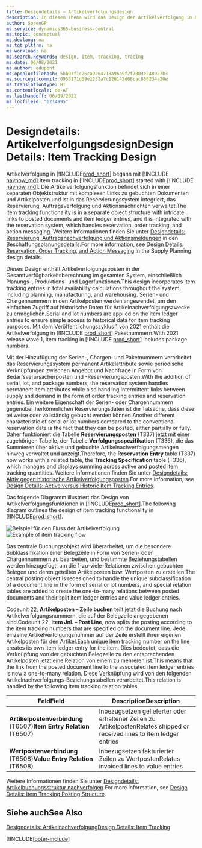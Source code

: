 ```yaml
---
title: Designdetails – Artikelverfolgungsdesign
description: In diesem Thema wird das Design der Artikelverfolgung in Business Central beschrieben, wenn diese über Produktversionen hinweg ausgereift ist.
author: SorenGP
ms.service: dynamics365-business-central
ms.topic: conceptual
ms.devlang: na
ms.tgt_pltfrm: na
ms.workload: na
ms.search.keywords: design, item, tracking, tracing
ms.date: 06/08/2021
ms.author: edupont
ms.openlocfilehash: 5bb97f1c26ca9264718a96a9f2f7803e248927b3
ms.sourcegitcommit: 0953171d39e1232a7c126142d68cac858234a20e
ms.translationtype: HT
ms.contentlocale: de-AT
ms.lasthandoff: 06/09/2021
ms.locfileid: "6214995"
---
```

# <a name="design-details-item-tracking-design"></a><span data-ttu-id="31e34-103">Designdetails: Artikelverfolgungsdesign</span><span class="sxs-lookup"><span data-stu-id="31e34-103">Design Details: Item Tracking Design</span></span>

<span data-ttu-id="31e34-104">Artikelverfolgung in [!INCLUDE[prod_short](includes/prod_short.md)] begann mit [!INCLUDE [navnow_md](includes/navnow_md.md)].</span><span class="sxs-lookup"><span data-stu-id="31e34-104">Item tracking in [!INCLUDE[prod_short](includes/prod_short.md)] started with [!INCLUDE [navnow_md](includes/navnow_md.md)].</span></span> <span data-ttu-id="31e34-105">Die Artikelverfolgungsfunktion befindet sich in einer separaten Objektstruktur mit komplexen Links zu gebuchten Dokumenten und Artikelposten und ist in das Reservierungssystem integriert, das Reservierung, Auftragsverfolgung und Aktionsnachrichten verwaltet.</span><span class="sxs-lookup"><span data-stu-id="31e34-105">The item tracking functionality is in a separate object structure with intricate links to posted documents and item ledger entries, and it is integrated with the reservation system, which handles reservation, order tracking, and action messaging.</span></span> <span data-ttu-id="31e34-106">Weitere Informationen finden Sie unter [Designdetails: Reservierung, Auftragsnachverfolgung und Aktionsmeldungen](design-details-reservation-order-tracking-and-action-messaging.md) in den Beschaffungsplanungsdetails.</span><span class="sxs-lookup"><span data-stu-id="31e34-106">For more information, see [Design Details: Reservation, Order Tracking, and Action Messaging](design-details-reservation-order-tracking-and-action-messaging.md) in the Supply Planning design details.</span></span>  

<span data-ttu-id="31e34-107">Dieses Design enthält Artikelverfolgungsposten in der Gesamtverfügbarkeitsberechnung im gesamten System, einschließlich Planungs-, Produktions- und Lagerfunktionen.</span><span class="sxs-lookup"><span data-stu-id="31e34-107">This design incorporates item tracking entries in total availability calculations throughout the system, including planning, manufacturing, and warehousing.</span></span> <span data-ttu-id="31e34-108">Serien- und Chargennummern in den Artikelposten werden angewendet, um den einfachen Zugriff auf historische Daten für Artikelnachverfolgungszwecke zu ermöglichen.</span><span class="sxs-lookup"><span data-stu-id="31e34-108">Serial and lot numbers are applied on the item ledger entries to ensure simple access to historical data for item tracking purposes.</span></span> <span data-ttu-id="31e34-109">Mit dem Veröffentlichungszyklus 1 von 2021 enthält die Artikelverfolgung in [!INCLUDE [prod_short](includes/prod_short.md)] Paketnummern.</span><span class="sxs-lookup"><span data-stu-id="31e34-109">With 2021 release wave 1, item tracking in [!INCLUDE [prod_short](includes/prod_short.md)] includes package numbers.</span></span>  

<span data-ttu-id="31e34-110">Mit der Hinzufügung der Serien-, Chargen‑ und Paketnummern verarbeitet das Reservierungssystem permanent Artikelattribute sowie periodische Verknüpfungen zwischen Angebot und Nachfrage in Form von Bedarfsverursacherposten und -Reservierungsposten.</span><span class="sxs-lookup"><span data-stu-id="31e34-110">With the addition of serial, lot, and package numbers, the reservation system handles permanent item attributes while also handling intermittent links between supply and demand in the form of order tracking entries and reservation entries.</span></span> <span data-ttu-id="31e34-111">Ein weitere Eigenschaft der Serien- oder Chargennummern gegenüber herkömmlichen Reservierungsdaten ist die Tatsache, dass diese teilweise oder vollständig gebucht werden können.</span><span class="sxs-lookup"><span data-stu-id="31e34-111">Another different characteristic of serial or lot numbers compared to the conventional reservation data is the fact that they can be posted, either partially or fully.</span></span> <span data-ttu-id="31e34-112">Daher funktioniert die Tabelle **Reservierungsposten** (T337) jetzt mit einer zugehörigen Tabelle, der Tabelle **Verfolgungsspezifikation** (T336), die das Summieren über aktive und gebuchte Artikelnachverfolgungsmengen hinweg verwaltet und anzeigt.</span><span class="sxs-lookup"><span data-stu-id="31e34-112">Therefore, the **Reservation Entry** table (T337) now works with a related table, the **Tracking Specification** table (T336), which manages and displays summing across active and posted item tracking quantities.</span></span> <span data-ttu-id="31e34-113">Weitere Informationen finden Sie unter [Designdetails: Aktiv gegen historische Artikelverfolgungsposten](design-details-active-versus-historic-item-tracking-entries.md).</span><span class="sxs-lookup"><span data-stu-id="31e34-113">For more information, see [Design Details: Active versus Historic Item Tracking Entries](design-details-active-versus-historic-item-tracking-entries.md).</span></span>  

<span data-ttu-id="31e34-114">Das folgende Diagramm illustriert das Design von Artikelverfolgungsfunktionen in [!INCLUDE[prod_short](includes/prod_short.md)].</span><span class="sxs-lookup"><span data-stu-id="31e34-114">The following diagram outlines the design of item tracking functionality in [!INCLUDE[prod_short](includes/prod_short.md)].</span></span>  

<span data-ttu-id="31e34-115">![Beispiel für den Fluss der Artikelverfolgung](media/design_details_item_tracking_design.png "Beispiel für den Fluss der Artikelverfolgung")</span><span class="sxs-lookup"><span data-stu-id="31e34-115">![Example of item tracking flow](media/design_details_item_tracking_design.png "Example of item tracking flow")</span></span>  

<span data-ttu-id="31e34-116">Das zentrale Buchungsobjekt wird überarbeitet, um die besondere Subklassifikation einer Belegzeile in Form von Serien- oder Chargennummern zu bearbeiten, und bestimmte Beziehungstabellen werden hinzugefügt, um die 1-zu-viele-Relationen zwischen gebuchten Belegen und deren geteilten Artikelposten bzw. Wertposten zu erstellen.</span><span class="sxs-lookup"><span data-stu-id="31e34-116">The central posting object is redesigned to handle the unique subclassification of a document line in the form of serial or lot numbers, and special relation tables are added to create the one-to-many relations between posted documents and their split item ledger entries and value ledger entries.</span></span>  

<span data-ttu-id="31e34-117">Codeunit 22, **Artikelposten – Zeile buchen** teilt jetzt die Buchung nach Artikelverfolgungsnummern, die auf der Belegzeile angegebenen sind.</span><span class="sxs-lookup"><span data-stu-id="31e34-117">Codeunit 22, **Item Jnl. – Post Line**, now splits the posting according to the item tracking numbers that are specified on the document line.</span></span> <span data-ttu-id="31e34-118">Jede einzelne Artikelverfolgungsnummer auf der Zeile erstellt ihren eigenen Artikelposten für den Artikel.</span><span class="sxs-lookup"><span data-stu-id="31e34-118">Each unique item tracking number on the line creates its own item ledger entry for the item.</span></span> <span data-ttu-id="31e34-119">Dies bedeutet, dass die Verknüpfung von der gebuchten Belegzeile zu den entsprechenden Artikelposten jetzt eine Relation von einem zu mehreren ist.</span><span class="sxs-lookup"><span data-stu-id="31e34-119">This means that the link from the posted document line to the associated item ledger entries is now a one-to-many relation.</span></span> <span data-ttu-id="31e34-120">Diese Verknüpfung wird von den folgenden Artikelnachverfolgungs-Beziehungstabellen verarbeitet.</span><span class="sxs-lookup"><span data-stu-id="31e34-120">This relation is handled by the following item tracking relation tables.</span></span>  

|<span data-ttu-id="31e34-121">Feld</span><span class="sxs-lookup"><span data-stu-id="31e34-121">Field</span></span>|<span data-ttu-id="31e34-122">Description</span><span class="sxs-lookup"><span data-stu-id="31e34-122">Description</span></span>|  
|---------------|---------------------------------------|  
|<span data-ttu-id="31e34-123">**Artikelpostenverbindung** (T6507)</span><span class="sxs-lookup"><span data-stu-id="31e34-123">**Item Entry Relation** (T6507)</span></span>|<span data-ttu-id="31e34-124">Inbezugsetzen gelieferter oder erhaltener Zeilen zu Artikelposten</span><span class="sxs-lookup"><span data-stu-id="31e34-124">Relates shipped or received lines to item ledger entries</span></span>|  
|<span data-ttu-id="31e34-125">**Wertpostenverbindung** (T6508)</span><span class="sxs-lookup"><span data-stu-id="31e34-125">**Value Entry Relation** (T6508)</span></span>|<span data-ttu-id="31e34-126">Inbezugsetzen fakturierter Zeilen zu Wertposten</span><span class="sxs-lookup"><span data-stu-id="31e34-126">Relates invoiced lines to value entries</span></span>|  

<span data-ttu-id="31e34-127">Weitere Informationen finden Sie unter [Designdetails: Artikelbuchungsstruktur nachverfolgen](design-details-item-tracking-posting-structure.md).</span><span class="sxs-lookup"><span data-stu-id="31e34-127">For more information, see [Design Details: Item Tracking Posting Structure](design-details-item-tracking-posting-structure.md).</span></span>  

## <a name="see-also"></a><span data-ttu-id="31e34-128">Siehe auch</span><span class="sxs-lookup"><span data-stu-id="31e34-128">See Also</span></span>

[<span data-ttu-id="31e34-129">Designdetails: Artikelnachverfolgung</span><span class="sxs-lookup"><span data-stu-id="31e34-129">Design Details: Item Tracking</span></span>](design-details-item-tracking.md)

[!INCLUDE[footer-include](includes/footer-banner.md)]  
